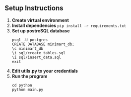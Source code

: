 ## Setup Instructions

1. **Create virtual environment**
2. **Install dependencies** `pip install -r requirements.txt`
3. **Set up postreSQL database**
    ```
    psql -U postgres
    CREATE DATABASE minimart_db;
    \c minimart_db
    \i sql/create_tables.sql
    \i sql/insert_data.sql
    exit
    ```
4. **Edit utils.py to your credentials**
5. **Run the program**
    ```
    cd python
    python main.py
    ```

